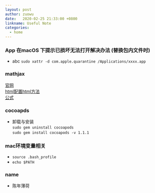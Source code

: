 ```yaml
---
layout: post
author: zuowu
date:   2020-02-25 21:33:00 +0800
linkname: Useful Note
categories: 
  - home
---
```


### App 在macOS 下提示已损坏无法打开解决办法 (替换包内文件时)     
 * abc `sudo xattr -d com.apple.quarantine /Applications/xxxx.app`

### mathjax 
  [官网](https://www.mathjax.org)    
  [html配置html方法](https://www.linpx.com/p/front-end-integration-mathjaxjs-configuration.html)    
  [公式](https://www.jianshu.com/p/a7fa1ed4ca20)

### cocoapds
  * 卸载与安装    
    `sudo gem uninstall cocoapods`    
    `sudo gem install cocoapods -v 1.1.1`

### mac环境变量相关    
  * `source .bash_profile`    
  * `echo $PATH`    

### name
 * 陈年薄荷


   
